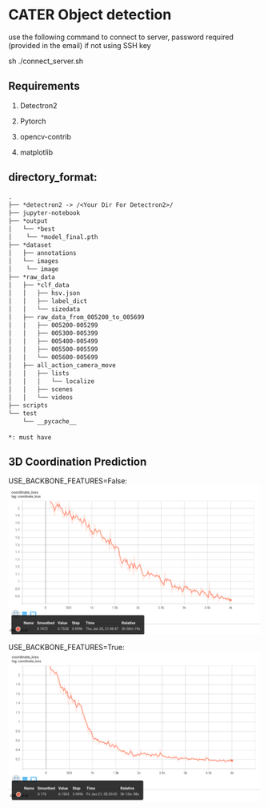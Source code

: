 # CATER Object detection 

use the following command to connect to server, password required (provided in the email) if not using SSH key

sh ./connect_server.sh
## Requirements

1. Detectron2

2. Pytorch

3. opencv-contrib

4. matplotlib

## directory_format:

```
.
├── *detectron2 -> /<Your Dir For Detectron2>/ 
├── jupyter-notebook
├── *output
│   └── *best
│    └── *model_final.pth
├── *dataset
│   ├── annotations
│   └── images
│    └── image 
├── *raw_data
│   ├── *clf_data
│   │   ├── hsv.json
│   │   ├── label_dict
│   │   └── sizedata
│   ├── raw_data_from_005200_to_005699
│   │   ├── 005200-005299
│   │   ├── 005300-005399
│   │   ├── 005400-005499
│   │   ├── 005500-005599
│   │   └── 005600-005699
│   ├── all_action_camera_move
│   │   ├── lists
│   │   │   └── localize
│   │   ├── scenes
│   │   └── videos
├── scripts
└── test
    └── __pycache__

*: must have

```

## 3D Coordination Prediction

USE_BACKBONE_FEATURES=False:
![3d loss without FPN.png](docs/3d_loss_without_FPN.png)

USE_BACKBONE_FEATURES=True:
![3d loss with FPN.png](docs/3d_loss_with_FPN.png)